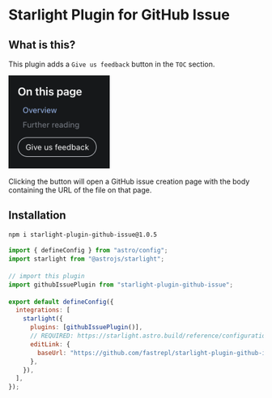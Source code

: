 # Starlight Plugin for GitHub Issue

## What is this?

This plugin adds a `Give us feedback` button in the `TOC` section.

<picture>
  <source media="(prefers-color-scheme: light)" srcset="/images/light.png">
  <img alt="example" src="/images/dark.png" width="200px">
</picture>

Clicking the button will open a GitHub issue creation page with the body containing the URL of the file on that page.

## Installation

```bash
npm i starlight-plugin-github-issue@1.0.5
```

```js
import { defineConfig } from "astro/config";
import starlight from "@astrojs/starlight";

// import this plugin
import githubIssuePlugin from "starlight-plugin-github-issue";

export default defineConfig({
  integrations: [
    starlight({
      plugins: [githubIssuePlugin()],
      // REQUIRED: https://starlight.astro.build/reference/configuration/#editlink
      editLink: {
        baseUrl: "https://github.com/fastrepl/starlight-plugin-github-issue",
      },
    }),
  ],
});
```
